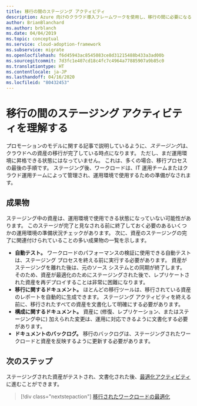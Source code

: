 ```yaml
---
title: 移行の間のステージング アクティビティ
description: Azure 向けのクラウド導入フレームワークを使用し、移行の間に必要になるステージング アクティビティと関連する成果物について説明します。
author: BrianBlanchard
ms.author: brblanch
ms.date: 04/04/2019
ms.topic: conceptual
ms.service: cloud-adoption-framework
ms.subservice: migrate
ms.openlocfilehash: f6d45943ac8545083ce8d31215488b433a3ad00b
ms.sourcegitcommit: 7d3fc1e407cd18c4fc7c4964a77885907a9b85c0
ms.translationtype: HT
ms.contentlocale: ja-JP
ms.lasthandoff: 04/16/2020
ms.locfileid: "80432453"
---
```

# <a name="understand-staging-activities-during-a-migration"></a>移行の間のステージング アクティビティを理解する

プロモーションのモデルに関する記事で説明しているように、*ステージング*は、クラウドへの資産の移行が完了している時点になります。 ただし、まだ運用環境に昇格できる状態にはなっていません。 これは、多くの場合、移行プロセスの最後の手順です。 ステージング後、ワークロードは、IT 運用チームまたはクラウド運用チームによって管理され、運用環境で使用するための準備がなされます。

## <a name="deliverables"></a>成果物

ステージング中の資産は、運用環境で使用できる状態になっていない可能性があります。 このステージが完了と見なされる前に終了しておく必要のあるいくつかの運用環境の準備状況チェックがあります。 次に、資産のステージングの完了に関連付けられていることの多い成果物の一覧を示します。

- **自動テスト。** ワークロードのパフォーマンスの検証に使用できる自動テストは、ステージング プロセスを終える前に実行する必要があります。 資産がステージングを離れた後は、元のソース システムとの同期が終了します。 そのため、資産が最適化のためにステージングされた後で、レプリケートされた資産を再デプロイすることは非常に困難になります。
- **移行に関するドキュメント。** ほとんどの移行ツールは、移行されている資産のレポートを自動的に生成できます。 ステージング アクティビティを終える前に、移行されたすべての資産を文書化して明確にする必要があります。
- **構成に関するドキュメント。** 資産に (修復、レプリケーション、またはステージング中に) 加えられた変更は、運用に対応できるように文書化する必要があります。
- **ドキュメントのバックログ。** 移行のバックログは、ステージングされたワークロードと資産を反映するように更新する必要があります。

## <a name="next-steps"></a>次のステップ

ステージングされた資産がテストされ、文書化された後、[最適化アクティビティ](../optimize/index.md)に進むことができます。

> [!div class="nextstepaction"]
> [移行されたワークロードの最適化](../optimize/index.md)
